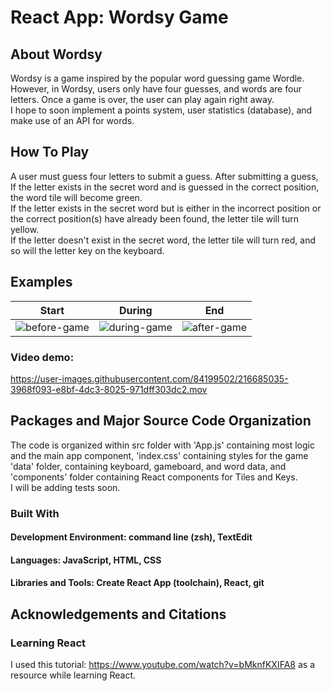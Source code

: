 # React App: Wordsy Game 
## About Wordsy
Wordsy is a game inspired by the popular word guessing game Wordle. However, in Wordsy, users only have four guesses, and words are four letters. Once a game is over, the user can play again right away.<br>
I hope to soon implement a points system, user statistics (database), and make use of an API for words.

## How To Play
A user must guess four letters to submit a guess. After submitting a guess, If the letter exists in the secret word and is guessed in the correct position, the word tile will become green.<br>
If the letter exists in the secret word but is either in the incorrect position or the correct position(s) have already been found, the letter tile will turn yellow.<br>
If the letter doesn't exist in the secret word, the letter tile will turn red, and so will the letter key on the keyboard.

## Examples
| Start | During | End |
| ---- | ---- | ---- | 
| ![before-game](https://user-images.githubusercontent.com/84199502/216684850-d8881c88-d3f2-4549-8c17-0d7c863100b4.png) | ![during-game](https://user-images.githubusercontent.com/84199502/216684890-12690827-03cb-4677-9378-24d6952d3f26.png) | ![after-game](https://user-images.githubusercontent.com/84199502/216684920-bf16898d-8e75-4658-92f5-e2ac0b0fac79.png) |

### Video demo:
https://user-images.githubusercontent.com/84199502/216685035-3968f093-e8bf-4dc3-8025-971dff303dc2.mov

## Packages and Major Source Code Organization 
The code is organized within src folder with 'App.js' containing most logic and the main app component, 'index.css' containing styles for the game <br>
'data' folder, containing keyboard, gameboard, and word data, and 'components' folder containing React components for Tiles and Keys.<br>
I will be adding tests soon.

### Built With
#### Development Environment: command line (zsh), TextEdit
#### Languages: JavaScript, HTML, CSS
#### Libraries and Tools: Create React App (toolchain), React, git

## Acknowledgements and Citations
### Learning React
I used this tutorial: https://www.youtube.com/watch?v=bMknfKXIFA8 as a resource while learning React.
